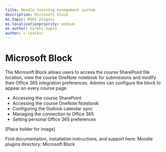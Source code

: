 ```yaml
---
title: Moodle learning management system
description: Microsoft block
ms.topic: M365 plugins
ms.localizationpriority: medium
ms.author: Surbhi Gupta
author: v-rpatkur
---
```


# Microsoft Block

The Microsoft Block allows users to access the course SharePoint file location, view the course OneNote notebook for submissions and modify their Office 365 integration preferences. Admins can configure the block to appear on every course page.

* Accessing the course SharePoint
* Accessing the course OneNote Notebook
* Configuring the Outlook calendar sync
* Managing the connection to Office 365
* Setting personal Office 365 preferences

[Place holder for image]

Find documentation, installation instructions, and support here:
Moodle plugins directory: Microsoft Block


